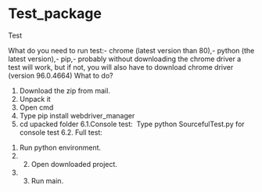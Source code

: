 # Test_package
Test

What do you need to run test:- chrome (latest version than 80),- python (the latest version),- pip,- probably without downloading the chrome driver a test will work, but if not, you will also have to download chrome driver (version 96.0.4664)
What to do?
1. Download the zip from mail.
2. Unpack it
3. Open cmd
4. Type pip install webdriver_manager
5. cd upacked folder
6.1.Console test: 
Type python SourcefulTest.py for console test
6.2. Full test:
1) Run python environment.
2) 2) Open downloaded project.
3) 3) Run main.
